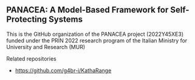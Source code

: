 ## PANACEA: A Model-Based Framework for Self-Protecting Systems

<!--

**Here are some ideas to get you started:**

🙋‍♀️ A short introduction - what is your organization all about?
🌈 Contribution guidelines - how can the community get involved?
👩‍💻 Useful resources - where can the community find your docs? Is there anything else the community should know?
🍿 Fun facts - what does your team eat for breakfast?
🧙 Remember, you can do mighty things with the power of [Markdown](https://docs.github.com/github/writing-on-github/getting-started-with-writing-and-formatting-on-github/basic-writing-and-formatting-syntax)
-->

This is the GitHub organization of the PANACEA project (2022Y45XE3) funded under the PRIN 2022 research program of the Italian Ministry for University and Research (MUR)

Related repositories
- https://github.com/g4br-i/KathaRange
